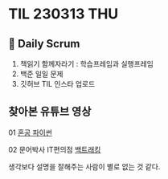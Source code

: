 # TIL 230313 THU

## 🧸 Daily Scrum

1. 책읽기
   함께자라기 : 학습프레임과 실행프레임
2. 백준 일일 문제
3. 깃허브 TIL 인스타 업로드

## 찾아본 유튜브 영상

01 [혼공 파이썬](https://www.youtube.com/watch?v=8vEM2ja8rN8&list=PLBXuLgInP-5n2fvfXHU9mHVuWBgAKpHNi&index=49&t=2s)

02 문어박사 IT편의점 [백트래킹](https://www.youtube.com/watch?v=WUq13ACJmB8&list=PLodgw23vNd_U66omABrprSwJBZhKPFGMM&index=20)

생각보다 설명을 잘해주는 사람이 별로 없는 것 같다.
